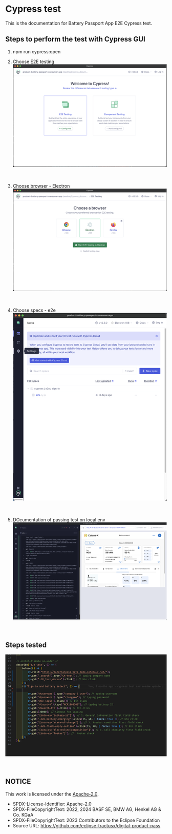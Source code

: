 <!-- 
  Tractus-X - Digital Product Passport Application 
 
  Copyright (c) 2022, 2024 BASF SE, BMW AG, Henkel AG & Co. KGaA
  Copyright (c) 2022, 2024 Contributors to the Eclipse Foundation

  See the NOTICE file(s) distributed with this work for additional
  information regarding copyright ownership.
 
  This program and the accompanying materials are made available under the
  terms of the Apache License, Version 2.0 which is available at
  https://www.apache.org/licenses/LICENSE-2.0.
 
  Unless required by applicable law or agreed to in writing, software
  distributed under the License is distributed on an "AS IS" BASIS
  WITHOUT WARRANTIES OR CONDITIONS OF ANY KIND,
  either express or implied. See the
  License for the specific language govern in permissions and limitations
  under the License.
 
  SPDX-License-Identifier: Apache-2.0
-->

# Cypress test

This is the documentation for Battery Passport App E2E Cypress test.

## Steps to perform the test with Cypress GUI

1. npm run cypress:open
2. Choose E2E testing
   ![GUI-start](./GUI-start.png)  
   </br></br>

3. Choose browser - Electron
   ![GUI-browser](./GUI-browser.png)  
   </br></br>

4. Choose specs - e2e
   ![GUI-specs](./GUI-specs.png)  
   </br></br>

5. DOcumentation of passing test on local env
   ![GUI-passing](./GUI-passing.png)  
   </br></br>

## Steps tested

![test](./test.png)  
</br></br>


## NOTICE

This work is licensed under the [Apache-2.0](https://www.apache.org/licenses/LICENSE-2.0).

- SPDX-License-Identifier: Apache-2.0
- SPDX-FileCopyrightText: 2022, 2024 BASF SE, BMW AG, Henkel AG & Co. KGaA
- SPDX-FileCopyrightText: 2023 Contributors to the Eclipse Foundation
- Source URL: https://github.com/eclipse-tractusx/digital-product-pass
